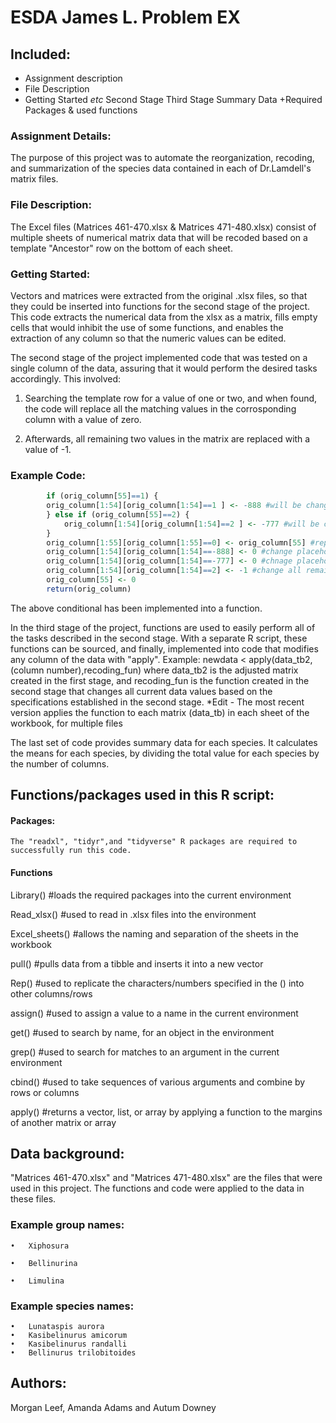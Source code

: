 # ESDA James L. Problem EX

## Included:

+ Assignment description
+ File Description
+ Getting Started _etc_
    Second Stage
	Third Stage
	Summary Data
+Required Packages & used functions
	
    

### Assignment Details:

The purpose of this project was to automate the reorganization, recoding, and summarization of the species data contained in each of 
Dr.Lamdell's matrix files.

### File Description:

The Excel files (Matrices 461-470.xlsx & Matrices 471-480.xlsx) consist of multiple sheets of numerical matrix data that will be recoded based on a template "Ancestor" row on the bottom of each sheet.

### Getting Started:

  Vectors and matrices were extracted from the original .xlsx files, so that they could be inserted into functions for the second stage of the project. This code extracts the numerical data from the xlsx as a matrix, fills empty cells that would inhibit the use of some functions, and enables the extraction of any column so that the numeric values can be edited. 

  The second stage of the project implemented code that was tested on a single column of the data, assuring that it would perform the   desired tasks accordingly. This involved:

  1. Searching the template row for a value of one or two, and when found, the code will replace all the matching values in the              corrosponding column with a value of zero.

  2. Afterwards, all remaining two values in the matrix are replaced with a value of -1.

### Example Code:			
```r
		if (orig_column[55]==1) {
		orig_column[1:54][orig_column[1:54]==1 ] <- -888 #will be changed to 0
		} else if (orig_column[55]==2) {
			orig_column[1:54][orig_column[1:54]==2 ] <- -777 #will be changed to 0
		}
		orig_column[1:55][orig_column[1:55]==0] <- orig_column[55] #replace all 0s with value in last row (ancestor)
		orig_column[1:54][orig_column[1:54]==-888] <- 0 #change placeholder value to 0
		orig_column[1:54][orig_column[1:54]==-777] <- 0 #chnage placeholer value to 0
		orig_column[1:54][orig_column[1:54]==2] <- -1 #change all remaining 2's to -1
		orig_column[55] <- 0
		return(orig_column) 
```
		
		
The above conditional has been implemented into a function.
  
  In the third stage of the project, functions are used to easily perform all of the tasks described in the second stage. With a separate R script, these functions can be sourced, and finally, implemented into code that modifies any column of the data with "apply". Example: newdata < apply(data_tb2, (column number),recoding_fun) where data_tb2 is the adjusted matrix created   in the first stage, and recoding_fun is the function created in the second stage that changes all current data values based on the specifications established in the second stage.
  *Edit - The most recent version applies the function to each matrix (data_tb) in each sheet of the workbook, for multiple files
  
  
  The last set of code provides summary data for each species. It calculates the means for each species, by dividing the total value for   each species by the number of columns.
  

## Functions/packages used in this R script:

#### Packages:
    The "readxl", "tidyr",and "tidyverse" R packages are required to successfully run this code.

#### Functions
Library() #loads the required packages into the current environment 

Read_xlsx() #used to read in .xlsx files into the environment 

Excel_sheets() #allows the naming and separation of the sheets in the workbook

pull() #pulls data from a tibble and inserts it into a new vector 

Rep() #used to replicate the characters/numbers specified in the () into other columns/rows

assign() #used to assign a value to a name in the current environment

get() #used to search by name, for an object in the environment
    
grep() #used to search for matches to an argument in the current environment

cbind() #used to take sequences of various arguments and combine by rows or columns

apply() #returns a vector, list, or array by applying a function to the margins of another matrix or array



## Data background:

"Matrices 461-470.xlsx" and "Matrices 471-480.xlsx" are the files that were used in this project. The functions and code were applied to
the data in these files.


### Example group names:
```
•	Xiphosura

•	Bellinurina

•	Limulina

```

### Example species names:
```
•	Lunataspis aurora
•	Kasibelinurus amicorum
•	Kasibelinurus randalli
•	Bellinurus trilobitoides
```

## Authors:
Morgan Leef,
Amanda Adams and 
Autum Downey
